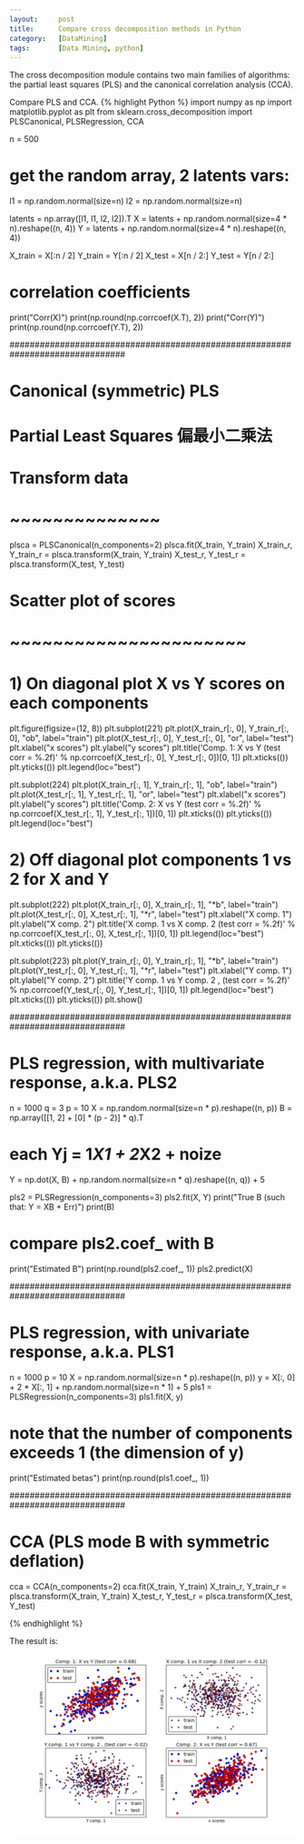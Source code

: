 ```yaml
---
layout:     post
title:      Compare cross decomposition methods in Python
category:   [DataMining] 
tags:		[Data Mining, python]
---
```


The cross decomposition module contains two main families of algorithms: the partial least squares (PLS) and the canonical correlation analysis (CCA).


Compare PLS and CCA.
{% highlight Python %}
import numpy as np
import matplotlib.pyplot as plt
from sklearn.cross_decomposition import PLSCanonical, PLSRegression, CCA

n = 500
# get the random array, 2 latents vars:
l1 = np.random.normal(size=n)
l2 = np.random.normal(size=n)

latents = np.array([l1, l1, l2, l2]).T
X = latents + np.random.normal(size=4 * n).reshape((n, 4))
Y = latents + np.random.normal(size=4 * n).reshape((n, 4))

X_train = X[:n / 2]
Y_train = Y[:n / 2]
X_test = X[n / 2:]
Y_test = Y[n / 2:]

# correlation coefficients
print("Corr(X)")
print(np.round(np.corrcoef(X.T), 2))
print("Corr(Y)")
print(np.round(np.corrcoef(Y.T), 2))

###############################################################################
# Canonical (symmetric) PLS
# Partial Least Squares 偏最小二乘法
# Transform data
# ~~~~~~~~~~~~~~
plsca = PLSCanonical(n_components=2)
plsca.fit(X_train, Y_train)
X_train_r, Y_train_r = plsca.transform(X_train, Y_train)
X_test_r, Y_test_r = plsca.transform(X_test, Y_test)

# Scatter plot of scores
# ~~~~~~~~~~~~~~~~~~~~~~
# 1) On diagonal plot X vs Y scores on each components
plt.figure(figsize=(12, 8))
plt.subplot(221)
plt.plot(X_train_r[:, 0], Y_train_r[:, 0], "ob", label="train")
plt.plot(X_test_r[:, 0], Y_test_r[:, 0], "or", label="test")
plt.xlabel("x scores")
plt.ylabel("y scores")
plt.title('Comp. 1: X vs Y (test corr = %.2f)' %
          np.corrcoef(X_test_r[:, 0], Y_test_r[:, 0])[0, 1])
plt.xticks(())
plt.yticks(())
plt.legend(loc="best")

plt.subplot(224)
plt.plot(X_train_r[:, 1], Y_train_r[:, 1], "ob", label="train")
plt.plot(X_test_r[:, 1], Y_test_r[:, 1], "or", label="test")
plt.xlabel("x scores")
plt.ylabel("y scores")
plt.title('Comp. 2: X vs Y (test corr = %.2f)' %
          np.corrcoef(X_test_r[:, 1], Y_test_r[:, 1])[0, 1])
plt.xticks(())
plt.yticks(())
plt.legend(loc="best")

# 2) Off diagonal plot components 1 vs 2 for X and Y
plt.subplot(222)
plt.plot(X_train_r[:, 0], X_train_r[:, 1], "*b", label="train")
plt.plot(X_test_r[:, 0], X_test_r[:, 1], "*r", label="test")
plt.xlabel("X comp. 1")
plt.ylabel("X comp. 2")
plt.title('X comp. 1 vs X comp. 2 (test corr = %.2f)'
          % np.corrcoef(X_test_r[:, 0], X_test_r[:, 1])[0, 1])
plt.legend(loc="best")
plt.xticks(())
plt.yticks(())

plt.subplot(223)
plt.plot(Y_train_r[:, 0], Y_train_r[:, 1], "*b", label="train")
plt.plot(Y_test_r[:, 0], Y_test_r[:, 1], "*r", label="test")
plt.xlabel("Y comp. 1")
plt.ylabel("Y comp. 2")
plt.title('Y comp. 1 vs Y comp. 2 , (test corr = %.2f)'
          % np.corrcoef(Y_test_r[:, 0], Y_test_r[:, 1])[0, 1])
plt.legend(loc="best")
plt.xticks(())
plt.yticks(())
plt.show()

###############################################################################
# PLS regression, with multivariate response, a.k.a. PLS2

n = 1000
q = 3
p = 10
X = np.random.normal(size=n * p).reshape((n, p))
B = np.array([[1, 2] + [0] * (p - 2)] * q).T
# each Yj = 1*X1 + 2*X2 + noize
Y = np.dot(X, B) + np.random.normal(size=n * q).reshape((n, q)) + 5

pls2 = PLSRegression(n_components=3)
pls2.fit(X, Y)
print("True B (such that: Y = XB + Err)")
print(B)
# compare pls2.coef_ with B
print("Estimated B")
print(np.round(pls2.coef_, 1))
pls2.predict(X)

###############################################################################
# PLS regression, with univariate response, a.k.a. PLS1

n = 1000
p = 10
X = np.random.normal(size=n * p).reshape((n, p))
y = X[:, 0] + 2 * X[:, 1] + np.random.normal(size=n * 1) + 5
pls1 = PLSRegression(n_components=3)
pls1.fit(X, y)
# note that the number of components exceeds 1 (the dimension of y)
print("Estimated betas")
print(np.round(pls1.coef_, 1))

###############################################################################
# CCA (PLS mode B with symmetric deflation)

cca = CCA(n_components=2)
cca.fit(X_train, Y_train)
X_train_r, Y_train_r = plsca.transform(X_train, Y_train)
X_test_r, Y_test_r = plsca.transform(X_test, Y_test)

{% endhighlight %}

The result is:
![](/images/ML/cross-decomposition.png)
